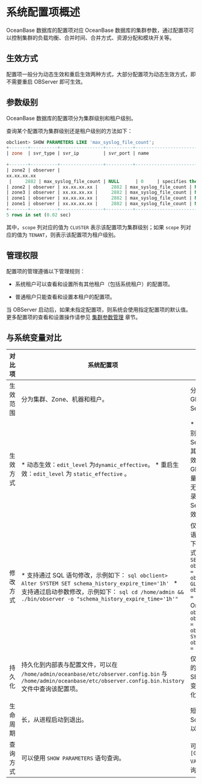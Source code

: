 系统配置项概述 
============================

OceanBase 数据库的配置项对应 OceanBase 数据库的集群参数，通过配置项可以控制集群的负载均衡、合并时间、合并方式、资源分配和模块开关等。

生效方式 
-------------------------

配置项一般分为动态生效和重启生效两种方式，大部分配置项为动态生效方式，即不需要重启 OBServer 即可生效。

参数级别 
-------------------------

OceanBase 数据库的配置项分为集群级别和租户级别。

查询某个配置项为集群级别还是租户级别的方法如下：

```sql
obclient> SHOW PARAMETERS LIKE 'max_syslog_file_count';
+-------+----------+----------------+----------+-----------------------+-----------+-------+--------------------------------------------------------------------------------------------------------------------------------------------------------------------------------------------------------------------------------------------------+----------+---------+---------+-------------------+
| zone  | svr_type | svr_ip         | svr_port | name                  | data_type | value | info
                                                                                                                             | section  | scope   | source  | edit_level        |
+-------+----------+----------------+----------+-----------------------+-----------+-------+--------------------------------------------------------------------------------------------------------------------------------------------------------------------------------------------------------------------------------------------------+----------+---------+---------+-------------------+
| zone2 | observer |  
xx.xx.xx.xx 
 |     2882 | max_syslog_file_count | NULL      | 0     | specifies the maximum number of the log files that can co-exist before the log file recycling kicks in. Each log file can occupy at most 256MB disk space. When this value is set to 0, no log file will be removed. Range: [0, +∞) in integer   | OBSERVER | CLUSTER | DEFAULT | DYNAMIC_EFFECTIVE |
| zone2 | observer | xx.xx.xx.xx |     2882 | max_syslog_file_count | NULL      | 0     | specifies the maximum number of the log files that can co-exist before the log file recycling kicks in. Each log file can occupy at most 256MB disk space. When this value is set to 0, no log file will be removed. Range: [0, +∞) in integer   | OBSERVER | CLUSTER | DEFAULT | DYNAMIC_EFFECTIVE |
| zone3 | observer | xx.xx.xx.xx |     2882 | max_syslog_file_count | NULL      | 0     | specifies the maximum number of the log files that can co-exist before the log file recycling kicks in. Each log file can occupy at most 256MB disk space. When this value is set to 0, no log file will be removed. Range: [0, +∞) in integer   | OBSERVER | CLUSTER | DEFAULT | DYNAMIC_EFFECTIVE |
| zone1 | observer | xx.xx.xx.xx |     2882 | max_syslog_file_count | NULL      | 0     | specifies the maximum number of the log files that can co-exist before the log file recycling kicks in. Each log file can occupy at most 256MB disk space. When this value is set to 0, no log file will be removed. Range: [0, +∞) in integer   | OBSERVER | CLUSTER | DEFAULT | DYNAMIC_EFFECTIVE |
| zone1 | observer | xx.xx.xx.xx |     2882 | max_syslog_file_count | NULL      | 0     | specifies the maximum number of the log files that can co-exist before the log file recycling kicks in. Each log file can occupy at most 256MB disk space. When this value is set to 0, no log file will be removed. Range: [0, +∞) in integer   | OBSERVER | CLUSTER | DEFAULT | DYNAMIC_EFFECTIVE |
+-------+----------+----------------+----------+-----------------------+-----------+-------+--------------------------------------------------------------------------------------------------------------------------------------------------------------------------------------------------------------------------------------------------+----------+---------+---------+-------------------+
5 rows in set (0.02 sec)
```



其中，`scope` 列对应的值为 `CLUSTER` 表示该配置项为集群级别；如果 `scope` 列对应的值为 `TENANT`，则表示该配置项为租户级别。

管理权限 
-------------------------

配置项的管理遵循以下管理规则：

* 系统租户可以查看和设置所有其他租户（包括系统租户）的配置项。

  

* 普通租户只能查看和设置本租户的配置项。

  




当 OBServer 启动后，如果未指定配置项，则系统会使用指定配置项的默认值。更多配置项的查看和设置操作请参见 [集群参数管理](/zh-CN/6.administrator-guide/3.basic-database-management/1.oceanbase-cluster-management/7.cluster-parameter-management/1.overview-of-cluster-parameter-management.md) 章节。

与系统变量对比 
----------------------------



| 对比项  |                                                                                                                                                                                                系统配置项                                                                                                                                                                                                 |                                                                                                                                                                                                                            系统变量                                                                                                                                                                                                                             |
|------|------------------------------------------------------------------------------------------------------------------------------------------------------------------------------------------------------------------------------------------------------------------------------------------------------------------------------------------------------------------------------------------------------|-------------------------------------------------------------------------------------------------------------------------------------------------------------------------------------------------------------------------------------------------------------------------------------------------------------------------------------------------------------------------------------------------------------------------------------------------------------|
| 生效范围 | 分为集群、Zone、机器和租户。                                                                                                                                                                                                                                                                                                                                                                                     | 分为租户的 Global 或 Session 级别。                                                                                                                                                                                                                                                                                                                                                                                                                                  |
| 生效方式 | * 动态生效：`edit_level` 为`dynamic_effective`。   * 重启生效：`edit_level` 为 `static_effective` 。                                                                                                                                                                                                                            | * 设置 Session 级别的变量仅对当前 Session 有效，对其他 Session 无效。   * 设置 Global 级别的变量对当前 Session 无效，需要重新登录建立新的 Session 才会生效。                                                                                                                                                                                                                                                             |
| 修改方式 | * 支持通过 SQL 语句修改，示例如下： ```sql obclient> Alter SYSTEM SET schema_history_expire_time='1h' ```    <!-- --> * 支持通过启动参数修改，示例如下： ```sql cd /home/admin && ./bin/observer -o "schema_history_expire_time='1h'" ```    | 仅支持通过 SQL 语句修改，示例如下： * MySQL 模式 ```sql obclient> SET ob_query_timeout = 20000000; obclient> SET GLOBAL ob_query_timeout = 20000000; ```   * Oracle 模式 ```sql obclient> SET ob_query_timeout = 20000000; obclient> ALTER SYSTEM SET ob_query_timeout = 20000000; ```    |
| 持久化  | 持久化到内部表与配置文件，可以在 `/home/admin/oceanbase/etc/observer.config.bin` 与 `/home/admin/oceanbase/etc/observer.config.bin.history` 文件中查询该配置项。                                                                                                                                                                                                                                                                | 仅 GLOBAL 级别的变量会持久化，SESSION 级别的变量不会进行持久化。                                                                                                                                                                                                                                                                                                                                                                                                                    |
| 生命周期 | 长，从进程启动到退出。                                                                                                                                                                                                                                                                                                                                                                                          | 短，需要租户的 Schema 创建成功以后才生效。                                                                                                                                                                                                                                                                                                                                                                                                                                   |
| 查询方式 | 可以使用 `SHOW PARAMETERS` 语句查询。                                                                                                                                                                                                                                                                                                                                                                         | 可以使用 `SHOW [GLOBAL] VARIABLES` 语句查询。                                                                                                                                                                                                                                                                                                                                                                                                                        |


